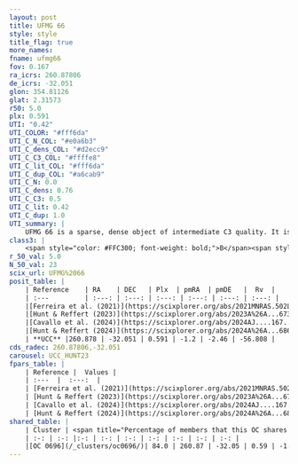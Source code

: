 ```yaml
---
layout: post
title: UFMG 66
style: style
title_flag: true
more_names: 
fname: ufmg66
fov: 0.167
ra_icrs: 260.87806
de_icrs: -32.051
glon: 354.81126
glat: 2.31573
r50: 5.0
plx: 0.591
UTI: "0.42"
UTI_COLOR: "#fff6da"
UTI_C_N_COL: "#e0a6b3"
UTI_C_dens_COL: "#d2ecc9"
UTI_C_C3_COL: "#ffffe8"
UTI_C_lit_COL: "#fff6da"
UTI_C_dup_COL: "#a6cab9"
UTI_C_N: 0.0
UTI_C_dens: 0.76
UTI_C_C3: 0.5
UTI_C_lit: 0.42
UTI_C_dup: 1.0
UTI_summary: |
    UFMG 66 is a sparse, dense object of intermediate C3 quality. It is poorly studied in the literature. This object shares a large percentage of members with a later reported entry.<br><br><span style="color: #99180f; font-weight: bold;">Warning: </span>contains less than 25 stars with <i>P>0.5</i> estimated.
class3: |
    <span style="color: #FFC300; font-weight: bold;">B</span><span style="color: #FFC300; font-weight: bold;">B</span>
r_50_val: 5.0
N_50_val: 23
scix_url: UFMG%2066
posit_table: |
    | Reference    | RA    | DEC   | Plx  | pmRA  | pmDE   |  Rv  |
    | :---         | :---: | :---: | :---: | :---: | :---: | :---: |
    |[Ferreira et al. (2021)](https://scixplorer.org/abs/2021MNRAS.502L..90F) | 260.852 | -32.05 | 0.591 | -1.107 | -2.465 | -- |
    |[Hunt & Reffert (2023)](https://scixplorer.org/abs/2023A%26A...673A.114H) | 260.86 | -32.047 | 0.576 | -1.221 | -2.449 | -56.826 |
    |[Cavallo et al. (2024)](https://scixplorer.org/abs/2024AJ....167...12C) | 260.888 | -32.034 | 0.58 | -- | -- | -- |
    |[Hunt & Reffert (2024)](https://scixplorer.org/abs/2024A%26A...686A..42H) | 260.86 | -32.047 | 0.576 | -1.221 | -2.449 | -56.826 |
    | **UCC** |260.878 | -32.051 | 0.591 | -1.2 | -2.46 | -56.808 | 
cds_radec: 260.87806,-32.051
carousel: UCC_HUNT23
fpars_table: |
    | Reference |  Values |
    | :---  |  :---:  |
    | [Ferreira et al. (2021)](https://scixplorer.org/abs/2021MNRAS.502L..90F) | `E(B-V)=0.8, Dmod=10.5, logt=7.55` |
    | [Hunt & Reffert (2023)](https://scixplorer.org/abs/2023A%26A...673A.114H) | `AV50=2.472, diffAV50=2.253, MOD50=10.968, logAge50=7.133` |
    | [Cavallo et al. (2024)](https://scixplorer.org/abs/2024AJ....167...12C) | `AV50=3.08, dMod50=10.43, logAge50=7.18, [Fe/H]50=-0.54` |
    | [Hunt & Reffert (2024)](https://scixplorer.org/abs/2024A%26A...686A..42H) | `MassJ=516.624` |
shared_table: |
    | Cluster | <span title="Percentage of members that this OC shares with the ones listed">%</span>   | RA   | DEC   | Plx   | pmRA  | pmDE  | Rv | UTI |
    | :-: | :-: |:-: | :-: | :-: | :-: | :-: | :-: | :-: |
    |[OC 0696](/_clusters/oc0696/)| 84.0 | 260.87 | -32.05 | 0.59 | -1.21 | -2.47 | -56.81 |0.04 |
---
```

